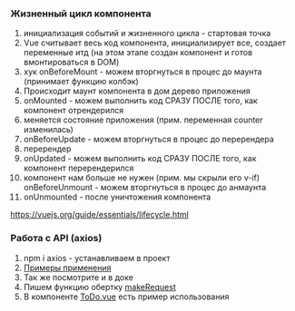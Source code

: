 ### Жизненный цикл компонента

1) инициализация событий и жизненного цикла - стартовая точка
2) Vue считывает весь код компонента, инициализирует все, создает переменные итд (на этом этапе создан компонент и готов вмонтироваться в DOM)
3) хук onBeforeMount - можем вторгнуться в процес до маунта (принимает функцию колбэк)
4) Происходит маунт компонента в дом дерево приложения
5) onMounted - можем выполнить код СРАЗУ ПОСЛЕ того, как компонент отрендерился
6) меняется состояние приложения (прим. переменная counter изменилась)
7) onBeforeUpdate - можем вторгнуться в процес до перерендера
8) перерендер
9) onUpdated - можем выполнить код СРАЗУ ПОСЛЕ того, как компонент перерендерился
10) компонент нам больше не нужен (прим. мы скрыли его v-if) onBeforeUnmount - можем вторгнуться в процес до анмаунта
11) onUnmounted - после уничтожения компонента

https://vuejs.org/guide/essentials/lifecycle.html

### Работа с API (axios)

1) npm i axios - устанавливаем в проект
2) [Примеры применения](src/examples/axiosExamples.ts)
3) Так же посмотрите и в доке
4) Пишем функцию обертку [makeRequest](src/services/api/httpClient.ts)
5) В компоненте [ToDo.vue](src/pages/ToDo.vue) есть пример использования